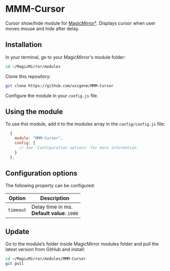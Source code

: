 # MMM-Cursor

Cursor show/hide module for [MagicMirror²](https://github.com/MagicMirrorOrg/MagicMirror). Displays cursor when user moves mouse and hide after delay.

## Installation

In your terminal, go to your MagicMirror's module folder:

```bash
cd ~/MagicMirror/modules
```

Clone this repository:

```bash
git clone https://github.com/uxigene/MMM-Cursor
```

Configure the module in your `config.js` file.

## Using the module

To use this module, add it to the modules array in the `config/config.js` file:

```javascript
  {
    module: "MMM-Cursor",
    config: {
      // See 'Configuration options' for more information.
    }
  },
```

## Configuration options

The following property can be configured:

| Option    | Description                                     |
|-----------|-------------------------------------------------|
| `timeout` | Delay time in ms. <br>**Default value**: `1000` |

## Update

Go to the module’s folder inside MagicMirror modules folder and pull the latest version from GitHub and install:

```bash
cd ~/MagicMirror/modules/MMM-Cursor
git pull
```
